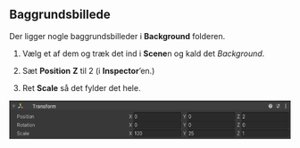 ## Baggrundsbillede

Der ligger nogle baggrundsbilleder i **Background** folderen.

1.  Vælg et af dem og træk det ind i **Scene**n og kald det
    *Background*.

2.  Sæt **Position** **Z** til 2 (i **Inspector**’en.)

3.  Ret **Scale** så det fylder det hele.

<img src="../media/image31.png"
style="width:5.85417in;height:0.71944in" />
